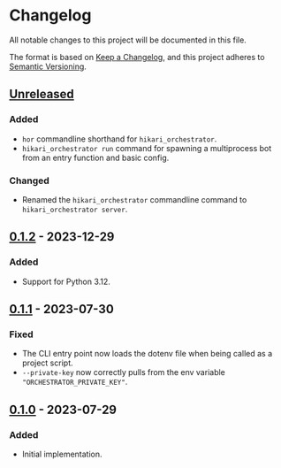# Changelog
All notable changes to this project will be documented in this file.

The format is based on [Keep a Changelog](https://keepachangelog.com/en/1.0.0/),
and this project adheres to [Semantic Versioning](https://semver.org/spec/v2.0.0.html).

## [Unreleased]
### Added
- `hor` commandline shorthand for `hikari_orchestrator`.
- `hikari_orchestrator run` command for spawning a multiprocess bot from an entry function and basic config.

### Changed
- Renamed the `hikari_orchestrator` commandline command to `hikari_orchestrator server`.

## [0.1.2] - 2023-12-29
### Added
- Support for Python 3.12.

## [0.1.1] - 2023-07-30
### Fixed
- The CLI entry point now loads the dotenv file when being called as a project script.
- `--private-key` now correctly pulls from the env variable `"ORCHESTRATOR_PRIVATE_KEY"`.

## [0.1.0] - 2023-07-29
### Added
- Initial implementation.

[Unreleased]: https://github.com/FasterSpeeding/hikari-orchestrator/compare/v0.1.2...HEAD
[0.1.2]: https://github.com/FasterSpeeding/hikari-orchestrator/compare/v0.1.1...v0.1.2
[0.1.1]: https://github.com/FasterSpeeding/hikari-orchestrator/compare/v0.1.0...v0.1.1
[0.1.0]: https://github.com/FasterSpeeding/hikari-orchestrator/compare/8c010e29c45b32334644634240e7618d0933c2bf...v0.1.0

